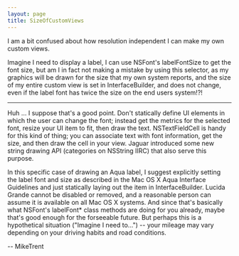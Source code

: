```yaml
---
layout: page
title: SizeOfCustomViews
---
```


I am a bit confused about how resolution independent I can make my own custom views.

Imagine I need to display a label, I can use NSFont's labelFontSize to get the font size, but am I in fact not making a mistake by using this selector, as my graphics will be drawn for the size that my own system reports, and the size of my entire custom view is set in InterfaceBuilder, and does not change, even if the label font has twice the size on the end users system!?!

----

Huh ... I suppose that's a good point. Don't statically define UI elements in which the user can change the font; instead get the metrics for the selected font, resize your UI item to fit, then draw the text. NSTextFieldCell is handy for this kind of thing; you can associate text with font information, get the size, and then draw the cell in your view. Jaguar introduced some new string drawing API (categories on NSString IIRC) that also serve this purpose.

In this specific case of drawing an Aqua label, I suggest explicitly setting the label font and size as described in the Mac OS X Aqua Interface Guidelines and just statically laying out the item in InterfaceBuilder. Lucida Grande cannot be disabled or removed, and a reasonable person can assume it is available on all Mac OS X systems. And since that's basically what NSFont's labelFont* class methods are doing for you already, maybe that's good enough for the forseeable future. But perhaps this is a hypothetical situation ("Imagine I need to...") -- your mileage may vary depending on your driving habits and road conditions.

-- MikeTrent


